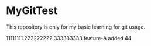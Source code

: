 # MyGitTest
This repository is only for my basic learning for git usage.

11111111
222222222
333333333
feature-A added
44
